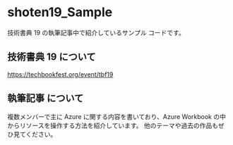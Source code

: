 # shoten19_Sample
技術書典 19 の執筆記事中で紹介しているサンプル コードです。

## 技術書典 19 について

https://techbookfest.org/event/tbf19

## 執筆記事 について
複数メンバーで主に Azure に関する内容を書いており、Azure Workbook の中からリソースを操作する方法を紹介しています。
他のテーマや過去の作品もぜひ見てください。
